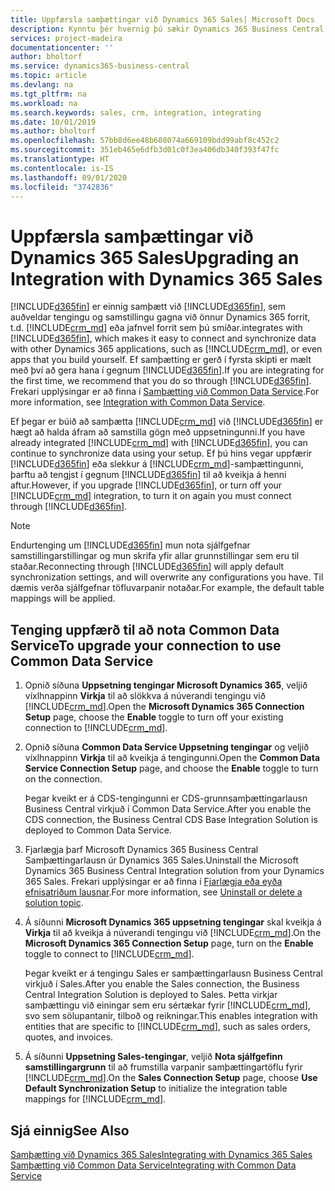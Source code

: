 ```yaml
---
title: Uppfærsla samþættingar við Dynamics 365 Sales| Microsoft Docs
description: Kynntu þér hvernig þú sækir Dynamics 365 Business Central tilbúið til að samþætta við Dynamics 365 Sales.
services: project-madeira
documentationcenter: ''
author: bholtorf
ms.service: dynamics365-business-central
ms.topic: article
ms.devlang: na
ms.tgt_pltfrm: na
ms.workload: na
ms.search.keywords: sales, crm, integration, integrating
ms.date: 10/01/2019
ms.author: bholtorf
ms.openlocfilehash: 57bb8d6ee48b608074a669109bdd99abf8c452c2
ms.sourcegitcommit: 351eb465e6dfb3d01c0f3ea406db340f393f47fc
ms.translationtype: HT
ms.contentlocale: is-IS
ms.lasthandoff: 09/01/2020
ms.locfileid: "3742836"
---
```

# <a name="upgrading-an-integration-with-dynamics-365-sales"></a><span data-ttu-id="1d657-103">Uppfærsla samþættingar við Dynamics 365 Sales</span><span class="sxs-lookup"><span data-stu-id="1d657-103">Upgrading an Integration with Dynamics 365 Sales</span></span>
[!INCLUDE[d365fin](includes/d365fin_md.md)] <span data-ttu-id="1d657-104">er einnig samþætt við [!INCLUDE[d365fin](includes/cds_long_md.md)], sem auðveldar tengingu og samstillingu gagna við önnur Dynamics 365 forrit, t.d. [!INCLUDE[crm_md](includes/crm_md.md)] eða jafnvel forrit sem þú smíðar.</span><span class="sxs-lookup"><span data-stu-id="1d657-104">integrates with [!INCLUDE[d365fin](includes/cds_long_md.md)], which makes it easy to connect and synchronize data with other Dynamics 365 applications, such as [!INCLUDE[crm_md](includes/crm_md.md)], or even apps that you build yourself.</span></span> <span data-ttu-id="1d657-105">Ef samþætting er gerð í fyrsta skipti er mælt með því að gera hana í gegnum [!INCLUDE[d365fin](includes/cds_long_md.md)].</span><span class="sxs-lookup"><span data-stu-id="1d657-105">If you are integrating for the first time, we recommend that you do so through [!INCLUDE[d365fin](includes/cds_long_md.md)].</span></span> <span data-ttu-id="1d657-106">Frekari upplýsingar er að finna í [Samþætting við Common Data Service](admin-common-data-service.md).</span><span class="sxs-lookup"><span data-stu-id="1d657-106">For more information, see [Integration with Common Data Service](admin-common-data-service.md).</span></span>

<span data-ttu-id="1d657-107">Ef þegar er búið að samþætta [!INCLUDE[crm_md](includes/crm_md.md)] við [!INCLUDE[d365fin](includes/d365fin_md.md)] er hægt að halda áfram að samstilla gögn með uppsetningunni.</span><span class="sxs-lookup"><span data-stu-id="1d657-107">If you have already integrated [!INCLUDE[crm_md](includes/crm_md.md)] with [!INCLUDE[d365fin](includes/d365fin_md.md)], you can continue to synchronize data using your setup.</span></span> <span data-ttu-id="1d657-108">Ef þú hins vegar uppfærir [!INCLUDE[d365fin](includes/d365fin_md.md)] eða slekkur á [!INCLUDE[crm_md](includes/crm_md.md)]-samþættingunni, þarftu að tengjst í gegnum [!INCLUDE[d365fin](includes/cds_long_md.md)] til að kveikja á henni aftur.</span><span class="sxs-lookup"><span data-stu-id="1d657-108">However, if you upgrade [!INCLUDE[d365fin](includes/d365fin_md.md)], or turn off your [!INCLUDE[crm_md](includes/crm_md.md)] integration, to turn it on again you must connect through [!INCLUDE[d365fin](includes/cds_long_md.md)].</span></span> 

> [!NOTE]
> <span data-ttu-id="1d657-109">Endurtenging um [!INCLUDE[d365fin](includes/cds_long_md.md)] mun nota sjálfgefnar samstillingarstillingar og mun skrifa yfir allar grunnstillingar sem eru til staðar.</span><span class="sxs-lookup"><span data-stu-id="1d657-109">Reconnecting through [!INCLUDE[d365fin](includes/cds_long_md.md)] will apply default synchronization settings, and will overwrite any configurations you have.</span></span> <span data-ttu-id="1d657-110">Til dæmis verða sjálfgefnar töfluvarpanir notaðar.</span><span class="sxs-lookup"><span data-stu-id="1d657-110">For example, the default table mappings will be applied.</span></span>

## <a name="to-upgrade-your-connection-to-use-common-data-service"></a><span data-ttu-id="1d657-111">Tenging uppfærð til að nota Common Data Service</span><span class="sxs-lookup"><span data-stu-id="1d657-111">To upgrade your connection to use Common Data Service</span></span>
1. <span data-ttu-id="1d657-112">Opnið síðuna **Uppsetning tengingar Microsoft Dynamics 365**, veljið víxlhnappinn **Virkja** til að slökkva á núverandi tengingu við [!INCLUDE[crm_md](includes/crm_md.md)].</span><span class="sxs-lookup"><span data-stu-id="1d657-112">Open the **Microsoft Dynamics 365 Connection Setup** page, choose the **Enable** toggle to turn off your existing connection to [!INCLUDE[crm_md](includes/crm_md.md)].</span></span>
2. <span data-ttu-id="1d657-113">Opnið síðuna **Common Data Service Uppsetning tengingar** og veljið víxlhnappinn **Virkja** til að kveikja á tengingunni.</span><span class="sxs-lookup"><span data-stu-id="1d657-113">Open the **Common Data Service Connection Setup** page, and choose the **Enable** toggle to turn on the connection.</span></span>
  
   <span data-ttu-id="1d657-114">Þegar kveikt er á CDS-tengingunni er CDS-grunnsamþættingarlausn Business Central virkjuð í Common Data Service.</span><span class="sxs-lookup"><span data-stu-id="1d657-114">After you enable the CDS connection, the Business Central CDS Base Integration Solution is deployed to Common Data Service.</span></span>
3. <span data-ttu-id="1d657-115">Fjarlægja þarf Microsoft Dynamics 365 Business Central Samþættingarlausn úr Dynamics 365 Sales.</span><span class="sxs-lookup"><span data-stu-id="1d657-115">Uninstall the Microsoft Dynamics 365 Business Central Integration solution from your Dynamics 365 Sales.</span></span> <span data-ttu-id="1d657-116">Frekari upplýsingar er að finna í [Fjarlægja eða eyða efnisatriðum lausnar](/powerapps/developer/common-data-service/uninstall-delete-solution).</span><span class="sxs-lookup"><span data-stu-id="1d657-116">For more information, see [Uninstall or delete a solution topic](/powerapps/developer/common-data-service/uninstall-delete-solution).</span></span> 

4. <span data-ttu-id="1d657-117">Á síðunni **Microsoft Dynamics 365 uppsetning tengingar** skal kveikja á **Virkja** til að kveikja á núverandi tengingu við [!INCLUDE[crm_md](includes/crm_md.md)].</span><span class="sxs-lookup"><span data-stu-id="1d657-117">On the **Microsoft Dynamics 365 Connection Setup** page, turn on the **Enable** toggle to connect to [!INCLUDE[crm_md](includes/crm_md.md)].</span></span>
  
   <span data-ttu-id="1d657-118">Þegar kveikt er á tengingu Sales er samþættingarlausn Business Central virkjuð í Sales.</span><span class="sxs-lookup"><span data-stu-id="1d657-118">After you enable the Sales connection, the Business Central Integration Solution is deployed to Sales.</span></span> <span data-ttu-id="1d657-119">Þetta virkjar samþættingu við einingar sem eru sértækar fyrir [!INCLUDE[crm_md](includes/crm_md.md)], svo sem sölupantanir, tilboð og reikningar.</span><span class="sxs-lookup"><span data-stu-id="1d657-119">This enables integration with entities that are specific to [!INCLUDE[crm_md](includes/crm_md.md)], such as sales orders, quotes, and invoices.</span></span>
5. <span data-ttu-id="1d657-120">Á síðunni **Uppsetning Sales-tengingar**, veljið **Nota sjálfgefinn samstillingargrunn** til að frumstilla varpanir samþættingartöflu fyrir [!INCLUDE[crm_md](includes/crm_md.md)].</span><span class="sxs-lookup"><span data-stu-id="1d657-120">On the **Sales Connection Setup** page, choose **Use Default Synchronization Setup** to initialize the integration table mappings for [!INCLUDE[crm_md](includes/crm_md.md)].</span></span>

## <a name="see-also"></a><span data-ttu-id="1d657-121">Sjá einnig</span><span class="sxs-lookup"><span data-stu-id="1d657-121">See Also</span></span>
[<span data-ttu-id="1d657-122">Samþætting við Dynamics 365 Sales</span><span class="sxs-lookup"><span data-stu-id="1d657-122">Integrating with Dynamics 365 Sales</span></span>](admin-prepare-dynamics-365-for-sales-for-integration.md)  
[<span data-ttu-id="1d657-123">Samþætting við Common Data Service</span><span class="sxs-lookup"><span data-stu-id="1d657-123">Integrating with Common Data Service</span></span>](admin-common-data-service.md)
